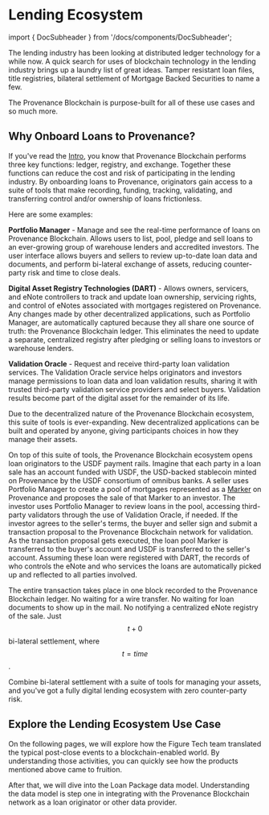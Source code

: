 # Lending Ecosystem

import { DocSubheader } from '/docs/components/DocSubheader';

<DocSubheader text='The guide uses the lending ecosystem as a very real example of building out a use case on top of Provenance Blockchain'
/>

The lending industry has been looking at distributed ledger technology for a while now. A quick search for uses of blockchain technology in the lending industry brings up a laundry list of great ideas. Tamper resistant loan files, title registries, bilateral settlement of Mortgage Backed Securities to name a few.

The Provenance Blockchain is purpose-built for all of these use cases and so much more.

## Why Onboard Loans to Provenance?

If you've read the [Intro](../../../ecosystem/financial-services-blockchain/), you know that Provenance Blockchain performs three key functions: ledger, registry, and exchange. Together these functions can reduce the cost and risk of participating in the lending industry. By onboarding loans to Provenance, originators gain access to a suite of tools that make recording, funding, tracking, validating, and transferring control and/or ownership of loans frictionless.

Here are some examples:

**Portfolio Manager** - Manage and see the real-time performance of loans on Provenance Blockchain. Allows users to list, pool, pledge and sell loans to an ever-growing group of warehouse lenders and accredited investors. The user interface allows buyers and sellers to review up-to-date loan data and documents, and perform bi-lateral exchange of assets, reducing counter-party risk and time to close deals.

**Digital Asset Registry Technologies (DART)** - Allows owners, servicers, and eNote controllers to track and update loan ownership, servicing rights, and control of eNotes associated with mortgages registered on Provenance. Any changes made by other decentralized applications, such as Portfolio Manager, are automatically captured because they all share one source of truth: the Provenance Blockchain ledger. This eliminates the need to update a separate, centralized registry after pledging or selling loans to investors or warehouse lenders.

**Validation Oracle** - Request and receive third-party loan validation services. The Validation Oracle service helps originators and investors manage permissions to loan data and loan validation results, sharing it with trusted third-party validation service providers and select buyers. Validation results become part of the digital asset for the remainder of its life.

Due to the decentralized nature of the Provenance Blockchain ecosystem, this suite of tools is ever-expanding. New decentralized applications can be built and operated by anyone, giving participants choices in how they manage their assets.

On top of this suite of tools, the Provenance Blockchain ecosystem opens loan originators to the USDF payment rails. Imagine that each party in a loan sale has an account funded with USDF, the USD-backed stablecoin minted on Provenance by the USDF consortium of omnibus banks. A seller uses Portfolio Manager to create a pool of mortgages represented as a [Marker](../../../modules/marker-module.md) on Provenance and proposes the sale of that Marker to an investor. The investor uses Portfolio Manager to review loans in the pool, accessing third-party validators through the use of Validation Oracle, if needed. If the investor agrees to the seller's terms, the buyer and seller sign and submit a transaction proposal to the Provenance Blockchain network for validation. As the transaction proposal gets executed, the loan pool Marker is transferred to the buyer's account and USDF is transferred to the seller's account. Assuming these loan were registered with DART, the records of who controls the eNote and who services the loans are automatically picked up and reflected to all parties involved.

The entire transaction takes place in one block recorded to the Provenance Blockchain ledger. No waiting for a wire transfer. No waiting for loan documents to show up in the mail. No notifying a centralized eNote registry of the sale. Just $$t+0$$ bi-lateral settlement, where $$t=time$$.

Combine bi-lateral settlement with a suite of tools for managing your assets, and you've got a fully digital lending ecosystem with zero counter-party risk.

## Explore the Lending Ecosystem Use Case

On the following pages, we will explore how the Figure Tech team translated the typical post-close events to a blockchain-enabled world. By understanding those activities, you can quickly see how the products mentioned above came to fruition.

After that, we will dive into the Loan Package data model. Understanding the data model is step one in integrating with the Provenance Blockchain network as a loan originator or other data provider.
